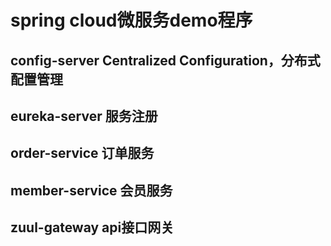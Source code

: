 # spring cloud微服务demo程序
## config-server Centralized Configuration，分布式配置管理
## eureka-server 服务注册
## order-service 订单服务
## member-service 会员服务
## zuul-gateway api接口网关